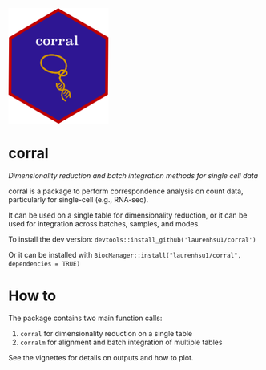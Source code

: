 <img src="corral_sticker.png" width="200" class = "center"/>

# corral
*Dimensionality reduction and batch integration methods for single cell data*

corral is a package to perform correspondence analysis on count data, particularly for single-cell (e.g., RNA-seq).

It can be used on a single table for dimensionality reduction, or it can be used for integration across batches, samples, and modes.

To install the dev version: `devtools::install_github('laurenhsu1/corral')`

Or it can be installed with `BiocManager::install("laurenhsu1/corral", dependencies = TRUE)`

# How to

The package contains two main function calls:

1. `corral` for dimensionality reduction on a single table 
2. `corralm` for alignment and batch integration of multiple tables

See the vignettes for details on outputs and how to plot.
